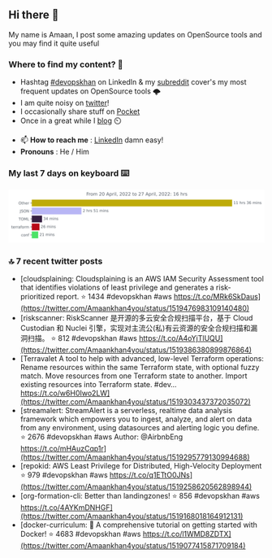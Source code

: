 <!--- [![Hits](https://hits.seeyoufarm.com/api/count/incr/badge.svg?url=https%3A%2F%2Fgithub.com%2Fakhan4u%2Fhit-counter&count_bg=%2379C83D&title_bg=%23555555&icon=&icon_color=%23E7E7E7&title=visits&edge_flat=false)](https://hits.seeyoufarm.com) --->

## Hi there 👋

My name is Amaan, I post some amazing updates on OpenSource tools and you may find it quite useful

### Where to find my content? 🤔

* Hashtag [#devopskhan](https://www.linkedin.com/feed/hashtag/devopskhan/) on LinkedIn & my [subreddit](https://www.reddit.com/r/devopskhan/) cover's my most frequent updates on OpenSource tools 🌩️
* I am quite noisy on [twitter](https://twitter.com/Amaankhan4you)!
* I occasionally share stuff on [Pocket](https://getpocket.com/@ej6g8d1dp2829A16a9Tf5d4T6bAMp3d8791rejDe86yem3bm4e14ex4fT4dluk29)
* Once in a great while I [blog](https://linuxparrot.com/) ⏲️


- 📫 **How to reach me** : [LinkedIn](https://www.linkedin.com/in/amaan-khan-linux-ninja) damn easy!
- **Pronouns** : He / Him

### My last 7 days on keyboard ⌨️

<img src="https://github.com/akhan4u/akhan4u/blob/main/images/stat.svg" alt="Amaan's Wakatime Activity!"/>

### 🔝 7 recent twitter posts
<!-- DEVDOJO:START -->
- [cloudsplaining: Cloudsplaining is an AWS IAM Security Assessment tool that identifies violations of least privilege and generates a risk-prioritized report.
⭐️ 1434
#devopskhan #aws
https://t.co/MRk6SkDaus](https://twitter.com/Amaankhan4you/status/1519476983109140480)
- [riskscanner: RiskScanner 是开源的多云安全合规扫描平台，基于 Cloud Custodian 和 Nuclei 引擎，实现对主流公&lpar;私&rpar;有云资源的安全合规扫描和漏洞扫描。
⭐️ 812
#devopskhan #aws
https://t.co/A4oYjTlUQU](https://twitter.com/Amaankhan4you/status/1519386380899876864)
- [Terravalet A tool to help with advanced, low-level Terraform operations: Rename resources within the same Terraform state, with optional fuzzy match. Move resources from one Terraform state to another. Import existing resources into Terraform state. #dev… https://t.co/w6H0Iwo2LW](https://twitter.com/Amaankhan4you/status/1519303437372035072)
- [streamalert: StreamAlert is a serverless, realtime data analysis framework which empowers you to ingest, analyze, and alert on data from any environment, using datasources and alerting logic you define.
⭐️ 2676
#devopskhan #aws
Author: @AirbnbEng
https://t.co/mHAuzCqp1r](https://twitter.com/Amaankhan4you/status/1519295779130994688)
- [repokid: AWS Least Privilege for Distributed, High-Velocity Deployment
⭐️ 979
#devopskhan #aws
https://t.co/q1ETtO0JNs](https://twitter.com/Amaankhan4you/status/1519258620562898944)
- [org-formation-cli: Better than landingzones!
⭐️ 856
#devopskhan #aws
https://t.co/4AYKmDNHGF](https://twitter.com/Amaankhan4you/status/1519168018164912131)
- [docker-curriculum: :dolphin: A comprehensive tutorial on getting started with Docker!
⭐️ 4683
#devopskhan #aws
https://t.co/l1WMD8ZDTX](https://twitter.com/Amaankhan4you/status/1519077415871709184)
<!-- DEVDOJO:END -->

<!-- ![Amaan's GitHub stats](https://github-readme-stats.vercel.app/api?username=akhan4u&count_private=true&show_icons=true&hide=contribs) -->
